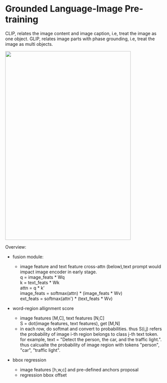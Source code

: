 # Grounded Language-Image Pre-training
CLIP, relates the image content and image caption, i.e, treat the image as one object.
GLIP, relates image parts with phase grounding, i.e, treat the image as multi objects.

<img src="https://github.com/user-attachments/assets/4f52df76-7f62-41c1-b487-d75df8836963" width="400" height="600">



Overview:  
- fusion module:    
  - image feature and text feature cross-attn (below),text prompt would impact image encoder in early stage.     
    q = image_feats * Wq     
    k = text_feats * Wk      
    attn = q * k'     
    image_feats = softmax(attn) * (image_feats * Wv)      
    ext_feats = softmax(attn') * (text_feats * Wv)      
      
- word-region allignment score      
  - image features [M,C], text features [N,C]     
    S = dot(image features, text features), get [M,N]     
  - in each row, do softmat and convert to probabilities. thus S(i,j) refers the probability of image i-th region
    belongs to class j-th text token.
    for example, text = "Detect the person, the car, and the traffic light.". thus calcualte the probability of
    image region with tokens "person", "car", "traffic light".

- bbox regression
  - image features [h,w,c] and pre-defined anchors proposal
  - regression bbox offset
  
  

